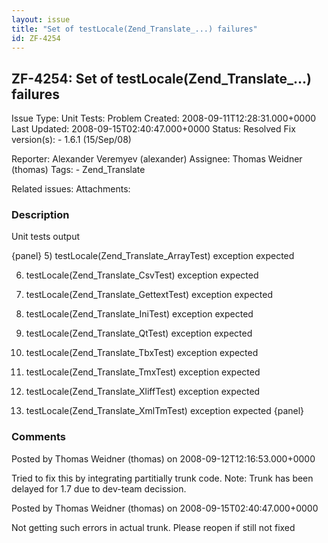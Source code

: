 ```yaml
---
layout: issue
title: "Set of testLocale(Zend_Translate_...) failures"
id: ZF-4254
---
```


ZF-4254: Set of testLocale(Zend\_Translate\_...) failures
---------------------------------------------------------

 Issue Type: Unit Tests: Problem Created: 2008-09-11T12:28:31.000+0000 Last Updated: 2008-09-15T02:40:47.000+0000 Status: Resolved Fix version(s): - 1.6.1 (15/Sep/08)
 
 Reporter:  Alexander Veremyev (alexander)  Assignee:  Thomas Weidner (thomas)  Tags: - Zend\_Translate
 
 Related issues: 
 Attachments: 
### Description

Unit tests output

{panel} 5) testLocale(Zend\_Translate\_ArrayTest) exception expected

6) testLocale(Zend\_Translate\_CsvTest) exception expected

7) testLocale(Zend\_Translate\_GettextTest) exception expected

8) testLocale(Zend\_Translate\_IniTest) exception expected

9) testLocale(Zend\_Translate\_QtTest) exception expected

10) testLocale(Zend\_Translate\_TbxTest) exception expected

11) testLocale(Zend\_Translate\_TmxTest) exception expected

12) testLocale(Zend\_Translate\_XliffTest) exception expected

13) testLocale(Zend\_Translate\_XmlTmTest) exception expected {panel}

 

 

### Comments

Posted by Thomas Weidner (thomas) on 2008-09-12T12:16:53.000+0000

Tried to fix this by integrating partitially trunk code. Note: Trunk has been delayed for 1.7 due to dev-team decission.

 

 

Posted by Thomas Weidner (thomas) on 2008-09-15T02:40:47.000+0000

Not getting such errors in actual trunk. Please reopen if still not fixed

 

 